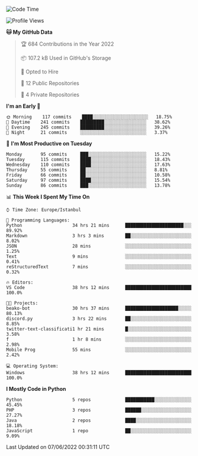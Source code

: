 <!--START_SECTION:waka-->
![Code Time](http://img.shields.io/badge/Code%20Time-199%20hrs%207%20mins-blue)

![Profile Views](http://img.shields.io/badge/Profile%20Views-0-blue)

**🐱 My GitHub Data** 

> 🏆 684 Contributions in the Year 2022
 > 
> 📦 107.2 kB Used in GitHub's Storage 
 > 
> 💼 Opted to Hire
 > 
> 📜 12 Public Repositories 
 > 
> 🔑 4 Private Repositories  
 > 
**I'm an Early 🐤** 

```text
🌞 Morning    117 commits    ████░░░░░░░░░░░░░░░░░░░░░   18.75% 
🌆 Daytime    241 commits    █████████░░░░░░░░░░░░░░░░   38.62% 
🌃 Evening    245 commits    █████████░░░░░░░░░░░░░░░░   39.26% 
🌙 Night      21 commits     ░░░░░░░░░░░░░░░░░░░░░░░░░   3.37%

```
📅 **I'm Most Productive on Tuesday** 

```text
Monday       95 commits     ███░░░░░░░░░░░░░░░░░░░░░░   15.22% 
Tuesday      115 commits    ████░░░░░░░░░░░░░░░░░░░░░   18.43% 
Wednesday    110 commits    ████░░░░░░░░░░░░░░░░░░░░░   17.63% 
Thursday     55 commits     ██░░░░░░░░░░░░░░░░░░░░░░░   8.81% 
Friday       66 commits     ██░░░░░░░░░░░░░░░░░░░░░░░   10.58% 
Saturday     97 commits     ████░░░░░░░░░░░░░░░░░░░░░   15.54% 
Sunday       86 commits     ███░░░░░░░░░░░░░░░░░░░░░░   13.78%

```


📊 **This Week I Spent My Time On** 

```text
⌚︎ Time Zone: Europe/Istanbul

💬 Programming Languages: 
Python                   34 hrs 21 mins      ██████████████████████░░░   89.92% 
Markdown                 3 hrs 3 mins        ██░░░░░░░░░░░░░░░░░░░░░░░   8.02% 
JSON                     28 mins             ░░░░░░░░░░░░░░░░░░░░░░░░░   1.25% 
Text                     9 mins              ░░░░░░░░░░░░░░░░░░░░░░░░░   0.41% 
reStructuredText         7 mins              ░░░░░░░░░░░░░░░░░░░░░░░░░   0.32%

🔥 Editors: 
VS Code                  38 hrs 12 mins      █████████████████████████   100.0%

🐱‍💻 Projects: 
beako-bot                30 hrs 37 mins      ████████████████████░░░░░   80.13% 
discord.py               3 hrs 22 mins       ██░░░░░░░░░░░░░░░░░░░░░░░   8.85% 
twitter-text-classificati1 hr 21 mins        █░░░░░░░░░░░░░░░░░░░░░░░░   3.58% 
f                        1 hr 8 mins         ░░░░░░░░░░░░░░░░░░░░░░░░░   2.98% 
Mobile Prog              55 mins             ░░░░░░░░░░░░░░░░░░░░░░░░░   2.42%

💻 Operating System: 
Windows                  38 hrs 12 mins      █████████████████████████   100.0%

```

**I Mostly Code in Python** 

```text
Python                   5 repos             ███████████░░░░░░░░░░░░░░   45.45% 
PHP                      3 repos             ██████░░░░░░░░░░░░░░░░░░░   27.27% 
Java                     2 repos             ████░░░░░░░░░░░░░░░░░░░░░   18.18% 
JavaScript               1 repo              ██░░░░░░░░░░░░░░░░░░░░░░░   9.09%

```



 Last Updated on 07/06/2022 00:31:11 UTC
<!--END_SECTION:waka-->

<!--
**3nws/3nws** is a ✨ _special_ ✨ repository because its `README.md` (this file) appears on your GitHub profile.

Here are some ideas to get you started:

- 🔭 I’m currently working on ...
- 🌱 I’m currently learning ...
- 👯 I’m looking to collaborate on ...
- 🤔 I’m looking for help with ...
- 💬 Ask me about ...
- 📫 How to reach me: ...
- 😄 Pronouns: ...
- ⚡ Fun fact: ...
-->
